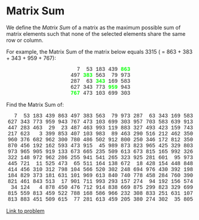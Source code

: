 # Matrix Sum

<p>We define the <dfn>Matrix Sum</dfn> of a matrix as the maximum possible sum of matrix elements such that none of the selected elements share the same row or column.</p>

<p>For example, the Matrix Sum of the matrix below equals 3315 ( = 863 + 383 + 343 + 959 + 767):</p>

<p style="text-align:center;font-family:'courier new';">
  7  53 183 439 <span style="color:#00ff00;font-family:'courier new';"><b>863</b></span><br />
497 <span style="color:#00ff00;font-family:'courier new';"><b>383</b></span> 563  79 973<br />
287  63 <span style="color:#00ff00;font-family:'courier new';"><b>343</b></span> 169 583<br />
627 343 773 <span style="color:#00ff00;font-family:'courier new';"><b>959</b></span> 943<br /><span style="color:#00ff00;font-family:'courier new';"><b>767</b></span> 473 103 699 303<br /></p>

<p>
Find the Matrix Sum of:<br /></p>
<p style="text-align:center;font-family:'courier new';">
  7  53 183 439 863 497 383 563  79 973 287  63 343 169 583<br />
627 343 773 959 943 767 473 103 699 303 957 703 583 639 913<br />
447 283 463  29  23 487 463 993 119 883 327 493 423 159 743<br />
217 623   3 399 853 407 103 983  89 463 290 516 212 462 350<br />
960 376 682 962 300 780 486 502 912 800 250 346 172 812 350<br />
870 456 192 162 593 473 915  45 989 873 823 965 425 329 803<br />
973 965 905 919 133 673 665 235 509 613 673 815 165 992 326<br />
322 148 972 962 286 255 941 541 265 323 925 281 601  95 973<br />
445 721  11 525 473  65 511 164 138 672  18 428 154 448 848<br />
414 456 310 312 798 104 566 520 302 248 694 976 430 392 198<br />
184 829 373 181 631 101 969 613 840 740 778 458 284 760 390<br />
821 461 843 513  17 901 711 993 293 157 274  94 192 156 574<br />
 34 124   4 878 450 476 712 914 838 669 875 299 823 329 699<br />
815 559 813 459 522 788 168 586 966 232 308 833 251 631 107<br />
813 883 451 509 615  77 281 613 459 205 380 274 302  35 805<br /></p>

[Link to problem](https://projecteuler.net/problem=345)
